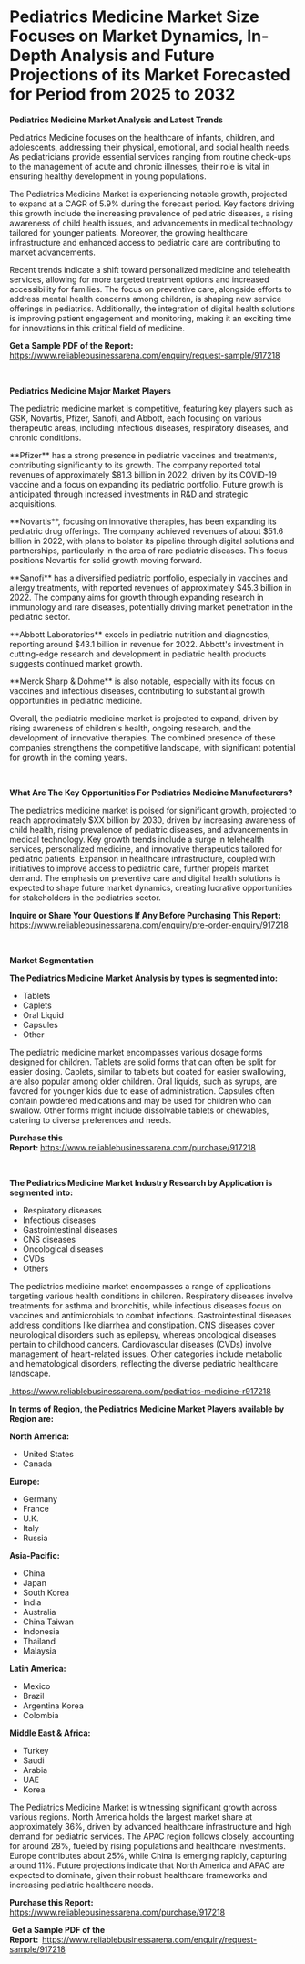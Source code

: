 <p><h1>Pediatrics Medicine Market Size Focuses on Market Dynamics, In-Depth Analysis and Future Projections of its Market Forecasted for Period from 2025 to 2032</h1></p><p><strong>Pediatrics Medicine Market Analysis and Latest Trends</strong></p>
<p><p>Pediatrics Medicine focuses on the healthcare of infants, children, and adolescents, addressing their physical, emotional, and social health needs. As pediatricians provide essential services ranging from routine check-ups to the management of acute and chronic illnesses, their role is vital in ensuring healthy development in young populations.</p><p>The Pediatrics Medicine Market is experiencing notable growth, projected to expand at a CAGR of 5.9% during the forecast period. Key factors driving this growth include the increasing prevalence of pediatric diseases, a rising awareness of child health issues, and advancements in medical technology tailored for younger patients. Moreover, the growing healthcare infrastructure and enhanced access to pediatric care are contributing to market advancements.</p><p>Recent trends indicate a shift toward personalized medicine and telehealth services, allowing for more targeted treatment options and increased accessibility for families. The focus on preventive care, alongside efforts to address mental health concerns among children, is shaping new service offerings in pediatrics. Additionally, the integration of digital health solutions is improving patient engagement and monitoring, making it an exciting time for innovations in this critical field of medicine.</p></p>
<p><strong>Get a Sample PDF of the Report:&nbsp;</strong> <a href="https://www.reliablebusinessarena.com/enquiry/request-sample/917218?utm_campaign=3088&utm_medium=2&utm_source=Github&utm_content=ia&utm_term=17042025&utm_id=pediatrics-medicine">https://www.reliablebusinessarena.com/enquiry/request-sample/917218</a></p>
<p>&nbsp;</p>
<p><strong>Pediatrics Medicine Major Market Players</strong></p>
<p><p>The pediatric medicine market is competitive, featuring key players such as GSK, Novartis, Pfizer, Sanofi, and Abbott, each focusing on various therapeutic areas, including infectious diseases, respiratory diseases, and chronic conditions.</p><p>**Pfizer** has a strong presence in pediatric vaccines and treatments, contributing significantly to its growth. The company reported total revenues of approximately $81.3 billion in 2022, driven by its COVID-19 vaccine and a focus on expanding its pediatric portfolio. Future growth is anticipated through increased investments in R&D and strategic acquisitions.</p><p>**Novartis**, focusing on innovative therapies, has been expanding its pediatric drug offerings. The company achieved revenues of about $51.6 billion in 2022, with plans to bolster its pipeline through digital solutions and partnerships, particularly in the area of rare pediatric diseases. This focus positions Novartis for solid growth moving forward.</p><p>**Sanofi** has a diversified pediatric portfolio, especially in vaccines and allergy treatments, with reported revenues of approximately $45.3 billion in 2022. The company aims for growth through expanding research in immunology and rare diseases, potentially driving market penetration in the pediatric sector.</p><p>**Abbott Laboratories** excels in pediatric nutrition and diagnostics, reporting around $43.1 billion in revenue for 2022. Abbott's investment in cutting-edge research and development in pediatric health products suggests continued market growth.</p><p>**Merck Sharp & Dohme** is also notable, especially with its focus on vaccines and infectious diseases, contributing to substantial growth opportunities in pediatric medicine.</p><p>Overall, the pediatric medicine market is projected to expand, driven by rising awareness of children's health, ongoing research, and the development of innovative therapies. The combined presence of these companies strengthens the competitive landscape, with significant potential for growth in the coming years.</p></p>
<p>&nbsp;</p>
<p><strong>What Are The Key Opportunities For Pediatrics Medicine Manufacturers?</strong></p>
<p><p>The pediatrics medicine market is poised for significant growth, projected to reach approximately $XX billion by 2030, driven by increasing awareness of child health, rising prevalence of pediatric diseases, and advancements in medical technology. Key growth trends include a surge in telehealth services, personalized medicine, and innovative therapeutics tailored for pediatric patients. Expansion in healthcare infrastructure, coupled with initiatives to improve access to pediatric care, further propels market demand. The emphasis on preventive care and digital health solutions is expected to shape future market dynamics, creating lucrative opportunities for stakeholders in the pediatrics sector.</p></p>
<p><strong>Inquire or Share Your Questions If Any Before Purchasing This Report:</strong> <a href="https://www.reliablebusinessarena.com/enquiry/pre-order-enquiry/917218?utm_campaign=3088&utm_medium=2&utm_source=Github&utm_content=ia&utm_term=17042025&utm_id=pediatrics-medicine">https://www.reliablebusinessarena.com/enquiry/pre-order-enquiry/917218</a></p>
<p>&nbsp;</p>
<p><strong>Market Segmentation</strong></p>
<p><strong>The Pediatrics Medicine Market Analysis by types is segmented into:</strong></p>
<p><ul><li>Tablets</li><li>Caplets</li><li>Oral Liquid</li><li>Capsules</li><li>Other</li></ul></p>
<p><p>The pediatric medicine market encompasses various dosage forms designed for children. Tablets are solid forms that can often be split for easier dosing. Caplets, similar to tablets but coated for easier swallowing, are also popular among older children. Oral liquids, such as syrups, are favored for younger kids due to ease of administration. Capsules often contain powdered medications and may be used for children who can swallow. Other forms might include dissolvable tablets or chewables, catering to diverse preferences and needs.</p></p>
<p><strong>Purchase this Report:&nbsp;</strong><a href="https://www.reliablebusinessarena.com/purchase/917218?utm_campaign=3088&utm_medium=2&utm_source=Github&utm_content=ia&utm_term=17042025&utm_id=pediatrics-medicine">https://www.reliablebusinessarena.com/purchase/917218</a></p>
<p>&nbsp;</p>
<p><strong>The Pediatrics Medicine Market Industry Research by Application is segmented into:</strong></p>
<p><ul><li>Respiratory diseases</li><li>Infectious diseases</li><li>Gastrointestinal diseases</li><li>CNS diseases</li><li>Oncological diseases</li><li>CVDs</li><li>Others</li></ul></p>
<p><p>The pediatrics medicine market encompasses a range of applications targeting various health conditions in children. Respiratory diseases involve treatments for asthma and bronchitis, while infectious diseases focus on vaccines and antimicrobials to combat infections. Gastrointestinal diseases address conditions like diarrhea and constipation. CNS diseases cover neurological disorders such as epilepsy, whereas oncological diseases pertain to childhood cancers. Cardiovascular diseases (CVDs) involve management of heart-related issues. Other categories include metabolic and hematological disorders, reflecting the diverse pediatric healthcare landscape.</p></p>
<p><a href="https://www.reliablebusinessarena.com/pediatrics-medicine-r917218?utm_campaign=3088&utm_medium=2&utm_source=Github&utm_content=ia&utm_term=17042025&utm_id=pediatrics-medicine">&nbsp;https://www.reliablebusinessarena.com/pediatrics-medicine-r917218</a></p>
<p><strong>In terms of Region, the Pediatrics Medicine Market Players available by Region are:</strong></p>
<p>
    <p> <strong> North America: </strong>
        <ul>
            <li>United States</li>
            <li>Canada</li>
        </ul>
        </p> 
    <p> <strong> Europe: </strong>
        <ul>
            <li>Germany</li>
            <li>France</li>
            <li>U.K.</li>
            <li>Italy</li>
            <li>Russia</li>
        </ul>
        </p> 
    <p> <strong> Asia-Pacific: </strong>
        <ul>
            <li>China</li>
            <li>Japan</li>
            <li>South Korea</li>
            <li>India</li>
            <li>Australia</li>
            <li>China Taiwan</li>
            <li>Indonesia</li>
            <li>Thailand</li>
            <li>Malaysia</li>
        </ul>
        </p> 
    <p> <strong> Latin America: </strong>
        <ul>
            <li>Mexico</li>
            <li>Brazil</li>
            <li>Argentina Korea</li>
            <li>Colombia</li>
        </ul>
        </p> 
    <p> <strong> Middle East & Africa: </strong>
        <ul>
            <li>Turkey</li>
            <li>Saudi</li>
            <li>Arabia</li>
            <li>UAE</li>
            <li>Korea</li>
        </ul>
    </p>
    </p>
<p><p>The Pediatrics Medicine Market is witnessing significant growth across various regions. North America holds the largest market share at approximately 36%, driven by advanced healthcare infrastructure and high demand for pediatric services. The APAC region follows closely, accounting for around 28%, fueled by rising populations and healthcare investments. Europe contributes about 25%, while China is emerging rapidly, capturing around 11%. Future projections indicate that North America and APAC are expected to dominate, given their robust healthcare frameworks and increasing pediatric healthcare needs.</p></p>
<p><strong>Purchase this Report: </strong><a href="https://www.reliablebusinessarena.com/purchase/917218?utm_campaign=3088&utm_medium=2&utm_source=Github&utm_content=ia&utm_term=17042025&utm_id=pediatrics-medicine">https://www.reliablebusinessarena.com/purchase/917218</a></p>
<p>&nbsp;<strong>Get a Sample PDF of the Report:&nbsp;&nbsp;</strong><a href="https://www.reliablebusinessarena.com/enquiry/request-sample/917218?utm_campaign=3088&utm_medium=2&utm_source=Github&utm_content=ia&utm_term=17042025&utm_id=pediatrics-medicine">https://www.reliablebusinessarena.com/enquiry/request-sample/917218</a></p>
<p><strong></strong></p>
<p><p></p><p></p><p></p></p>